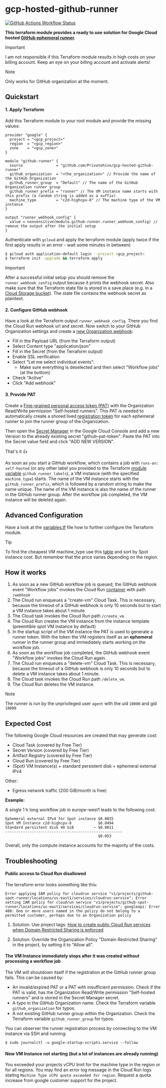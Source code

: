 # gcp-hosted-github-runner

[![GitHub Actions Workflow Status](https://img.shields.io/github/actions/workflow/status/Privatehive/gcp-hosted-github-runner/main.yml?branch=master&style=flat&logo=github&label=Docker+build)](https://github.com/Privatehive/gcp-hosted-github-runner/actions?query=branch%3Amaster)

**This terraform module provides a ready to use solution for Google Cloud hosted [GitHub ephemeral runner](https://docs.github.com/en/actions/hosting-your-own-runners/managing-self-hosted-runners/autoscaling-with-self-hosted-runners#using-ephemeral-runners-for-autoscaling).**

> [!IMPORTANT]
> I am not responsible if this Terraform module results in high costs on your billing account. Keep an eye on your billing account and activate alerts!

> [!NOTE]
> Only works for GitHub organization at the moment.

## Quickstart

#### 1. Apply Terraform
Add this Terraform module to your root module and provide the missing values:

``` hcl
provider "google" {
  project = "<gcp_project>"
  region  = "<gcp_region>"
  zone    = "<gcp_zone>"
}

module "github-runner" {
  source               = "github.com/Privatehive/gcp-hosted-github-runner"
  github_organization  = "<the_organization>" // Provide the name of the GitHub Organization
  github_runner_group  = "Default" // The name of the GitHub Organization runner group
  github_runner_prefix = "runner" // The VM instance name starts with this prefix (a random string is added as a suffix)
  machine_type         = "c2d-highcpu-8" // The machine type of the VM instance
}

output "runner_webhook_config" {
  value = nonsensitive(module.github-runner.runner_webhook_config) // remove the output after the initial setup
}
```

Authenticate with `gcloud` and apply the terraform module (apply twice if the first apply results in an error - wait some minutes in between)

``` bash
$ gcloud auth application-default login --project <gcp_project>
$ terraform init -upgrade && terraform apply
```

> [!IMPORTANT]
> After a successful initial setup you should remove the `runner_webhook_config` output because it prints the webhook secret. Also make sure that the Terraform state file is stored in a save place (e.g. in a [Cloud Storage bucket](https://cloud.google.com/docs/terraform/resource-management/store-state)). The state file contains the webhook secret as plaintext.

#### 2. Configure GitHub webhook

Have a look at the Terraform output `runner_webhook_config`. There you find the Cloud Run webhook url and secret. Now switch to your GitHub Organization settings and create a [new Organization webhook](https://docs.github.com/en/webhooks/using-webhooks/creating-webhooks#creating-an-organization-webhook):
* Fill in the Payload URL (from the Terraform output)
* Select Content type "application/json"
* Fill in the Secret (from the Terraform output)
* Enable SSL verification
* Select "Let me select individual events":
  * Make sure everything is deselected and then select "Workflow jobs" (at the bottom)
* Check "Active"
* Click "Add webhook"

#### 3. Provide PAT

Create a [Fine-grained personal access token (PAT)](https://docs.github.com/en/authentication/keeping-your-account-and-data-secure/managing-your-personal-access-tokens#creating-a-fine-grained-personal-access-token) with the Organization Read/Write permission "Self-hosted runners". This PAT is needed to automatically create a shored lived [registration token](https://docs.github.com/en/rest/actions/self-hosted-runners?apiVersion=2022-11-28#create-a-registration-token-for-an-organization) for each ephemeral runner to join the runner group of the Organization.

Then open the [Secret Manager](https://console.cloud.google.com/security/secret-manager) in the Google Cloud Console and add a new Version to the already existing secret "github-pat-token". Paste the PAT into the Secret value field and click "ADD NEW VERSION".

That's it 👍

As soon as you start a GitHub workflow, which contains a job with `runs-on: self-hosted` (or any other label you provided to the Terraform [module variable](./variables.tf) `github_runner_labels`), a VM instance (with the specified `machine_type`) starts. The name of the VM instance starts with the `github_runner_prefix`, which is followed by a random string to make the name unique. The name of the VM instance is also the name of the runner in the GitHub runner group. After the workflow job completed, the VM instance will be deleted again.

## Advanced Configuration

Have a look at the [variables.tf](./variables.tf) file how to further configure the Terraform module.

> [!TIP]
> To find the cheapest VM machine_type use this [table](https://gcloud-compute.com/instances.html) and sort by Spot instance cost. But remember that the price varies depending on the region.

## How it works

1. As soon as a new GitHub workflow job is queued, the GitHub webhook event "Workflow jobs" invokes the Cloud Run [container](https://github.com/Privatehive/gcp-hosted-github-runner/pkgs/container/github-runner-autoscaler) with path `/webhook`
2. The Cloud run enqueues a "create-vm" Cloud Task. This is necessary, because the timeout of a GitHub webhook is only 10 seconds but to start a VM instance takes about 1 minute.
3. The Cloud task invokes the Cloud Run path `/create_vm`.
4. The Cloud Run creates the VM instance from the instance template (preemtible spot VM instance by default)
5. In the startup script of the VM instance the PAT is used to generate a runner token. With the token the VM registers itself as an **ephemeral** runner in the runner group and immediately starts working on the workflow job.
6. As soon as the workflow job completed, the GitHub webhook event "Workflow jobs" invokes the Cloud Run again.
7. The Cloud run enqueues a "delete-vm" Cloud Task. This is necessary, because the timeout of a GitHub webhook is only 10 seconds but to delete a VM instance takes about 1 minute.
8. The Cloud task invokes the Cloud Run path `/delete_vm`.
9. The Cloud Run deletes the VM instance.

> [!NOTE]
> The runner is run by the unprivileged user `agent` with the uid `10000` and gid `10000`

## Expected Cost

The following Google Cloud resources are created that may generate cost:
* Cloud Task (covered by Free Tier)
* Secret Version (covered by Free Tier)
* Artifact Registry (covered by Free Tier)
* Cloud Run (covered by Free Tier)
* (Spot) VM Instance(s) + standard persistent disk + ephemeral external IPv4

Other:
* Egress network traffic (200 GiB/month is free)

**Example:**

A single 1 h long workflow job in europe-west1 leads to the following cost:

```
Ephemeral external IPv4 for Spot instance $0.0025
Spot VM Instance c2d-highcpu-8            $0.0494
Standard persistent disk 40 GiB         ~ $0.0011
-----------------------------------------------------
                                          $0.053
```

Overall, only the compute instance accounts for the majority of the costs.

## Troubleshooting

#### Public access to Cloud Run disallowed

The terraform error looks something like this:
```
Error applying IAM policy for cloudrun service "v1/projects/github-spot-runner/locations/us-east1/services/cloudrun-service": Error setting IAM policy for cloudrun service "v1/projects/github-spot-runner/locations/us-east1/services/cloudrun-service": googleapi: Error 400: One or more users named in the policy do not belong to a permitted customer, perhaps due to an Organization policy
```

1. Solution: Use project tags: [How to create public Cloud Run services when Domain Restricted Sharing is enforced](https://cloud.google.com/blog/topics/developers-practitioners/how-create-public-cloud-run-services-when-domain-restricted-sharing-enforced?hl=en)

2. Solution: Override the Organization Policy "Domain Restricted Sharing" in the project, by setting it to "Allow all".

#### The VM Instance immediately stops after it was created without processing a workflow job

The VM will shoutdown itself if the registration at the GitHub runner group fails. This can be caused by:
* An invalid/expired PAT or a PAT with insufficient permission. Check if the PAT is valid, has the Organization Read/Write permission "Self-hosted runners" and is stored in the Secret Manager secret.
* A typo in the GitHub Organization name. Check the Terraform variable `github_organization` for typos.
* A not existing GitHub runner group within the Organization. Check the Terraform variable `github_runner_group` for typos.

You can observer the runner registration process by connecting to the VM instance via SSH and running:
```
$ sudo journalctl -u google-startup-scripts.service --follow
```

#### New VM Instance not starting (but a lot of instances are already running)

You exceeded your projects vCPU limit for the machine type in the region or for all regions. You may find an error log message in the Cloud Run logs stating `Machine Type vCPU quota exceeded for region`. Request a quota increase from google customer support for the project.
